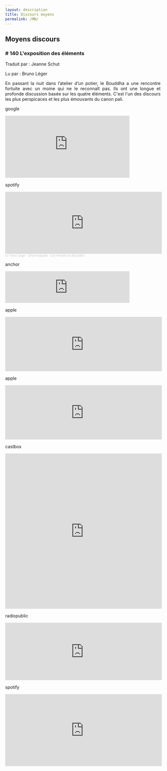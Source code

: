 ```yaml
---
layout: description
title: Discours moyens
permalink: /MN/
---
```


## Moyens discours

### # 140 L'exposition des éléments

Traduit par : Jeanne Schut

Lu par : Bruno Léger

<div style="text-align: center;">
<div style="max-width:500px;">
<p style="text-align: justify">
En passant la nuit dans l’atelier d’un potier, le Bouddha a une rencontre fortuite avec un moine qui ne le reconnaît pas. Ils ont une longue et profonde discussion basée sur les quatre éléments. C'est l'un des discours les plus perspicaces et les plus émouvants du canon pali.
</p>
</div>
</div>

google

<iframe
  frameborder="0"
  width="400"
  height="200"
  allowtransparency="true" 
  style="background-color: #222;" 
  src="https://drive.google.com/file/d/1wDtie99mj8k1Mbhn_FdVLkHaxnZ23RDN/preview">
</iframe>

spotify

<iframe width="100%" height="200" scrolling="no" frameborder="no" allow="autoplay" src="https://w.soundcloud.com/player/?url=https%3A//api.soundcloud.com/tracks/951884170&color=%23845414&auto_play=false&hide_related=false&show_comments=true&show_user=true&show_reposts=false&show_teaser=true&visual=true"></iframe><div style="font-size: 10px; color: #cccccc;line-break: anywhere;word-break: normal;overflow: hidden;white-space: nowrap;text-overflow: ellipsis; font-family: Interstate,Lucida Grande,Lucida Sans Unicode,Lucida Sans,Garuda,Verdana,Tahoma,sans-serif;font-weight: 100;"><a href="https://soundcloud.com/bruno-leger-999797465" title="Le Vieux Sage" target="_blank" style="color: #cccccc; text-decoration: none;">Le Vieux Sage</a> · <a href="https://soundcloud.com/bruno-leger-999797465/dhammapada-les-versets-du-bouddha" title="Dhammapada - Les Versets du Bouddha" target="_blank" style="color: #cccccc; text-decoration: none;">Dhammapada - Les Versets du Bouddha</a></div>

anchor

<iframe src="https://anchor.fm/ajahn-sona/embed/episodes/Virtual-Metta-Retreat-Teatime-9-with-Ajahn-Sona-eu64in" height="102px" width="400px" frameborder="0" scrolling="no"></iframe>

apple

<iframe allow="autoplay *; encrypted-media *; fullscreen *" frameborder="0" height="175" style="width:100%;max-width:660px;overflow:hidden;background:transparent;" sandbox="allow-forms allow-popups allow-same-origin allow-scripts allow-storage-access-by-user-activation allow-top-navigation-by-user-activation" src="https://embed.podcasts.apple.com/ca/podcast/virtual-metta-retreat-teatime-9-with-ajahn-sona/id1448321339?i=1000520980429"></iframe>

apple

<iframe allow="autoplay *; encrypted-media *; fullscreen *" frameborder="0" height="175" style="width:100%;max-width:660px;overflow:hidden;background:transparent;" sandbox="allow-forms allow-popups allow-same-origin allow-scripts allow-storage-access-by-user-activation allow-top-navigation-by-user-activation" src="https://embed.podcasts.apple.com/ca/podcast/virtual-metta-retreat-teatime-9-with-ajahn-sona/id1448321339?i=1000520980429"></iframe>

castbox

<iframe src="https://castbox.fm/app/castbox/player/id1592284?v=8.22.11&autoplay=0" frameborder="0" width="100%" height="500"></iframe>

radiopublic

<iframe sandbox="allow-same-origin allow-scripts allow-top-navigation allow-popups allow-forms" scrolling=no width="100%" height="185" frameborder="0" src="https://embed.radiopublic.com/e?if=ajahn-sona-8jB13l&ge=s1!0cc8c7cbe776ac8637328179aadcae11a07bc19c"></iframe>

spotify

<iframe src="https://open.spotify.com/embed/episode/2TpSd38a0sRTA4cspnnqa0" width="100%" height="232" frameborder="0" allowtransparency="true" allow="encrypted-media"></iframe>



